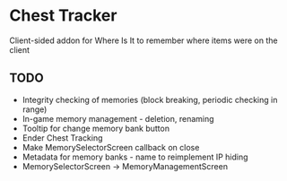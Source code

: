 # Chest Tracker

Client-sided addon for Where Is It to remember where items were on the client

## TODO

- Integrity checking of memories (block breaking, periodic checking in range)
- In-game memory management - deletion, renaming
- Tooltip for change memory bank button
- Ender Chest Tracking
- Make MemorySelectorScreen callback on close
- Metadata for memory banks - name to reimplement IP hiding
- MemorySelectorScreen -> MemoryManagementScreen